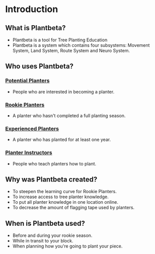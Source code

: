 # Introduction

## What is Plantbeta?


- Plantbeta is a tool for Tree Planting Education
- Plantbeta is a system which contains four subsystems: Movement System, Land System, Route System and Neuro System.


## Who uses Plantbeta?

### [Potential Planters](/guide/Who/PotentialPlanter)
- People who are interested in becoming a planter.

### [Rookie Planters](/guide/Who/RookiePlanter)
- A planter who hasn't completed a full planting season.

### [Experienced Planters](/guide/Who/ExperiencedPlanter)
- A planter who has planted for at least one year.

### [Planter Instructors](/guide/Who/PlanterInstructor)
- People who teach planters how to plant.



## Why was Plantbeta created?

- To steepen the learning curve for Rookie Planters.
- To increase access to tree planter knowledge.
- To put all planter knowledge in one location online.
- To decrease the amount of flagging tape used by planters. 

## When is Plantbeta used?

- Before and during your rookie season.
- While in transit to your block.
- When planning how you're going to plant your piece.



